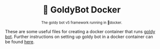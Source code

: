<div align="center">

  # 🐬 GoldyBot Docker

  <sub>The goldy bot v5 framework running in 🐬docker.</sub>

</div>

These are some useful files for creating a docker container that runs [goldy bot](https://github.com/Goldy-Bot/Goldy-Bot-V5). Further instructions on setting up goldy bot in a docker container can be found [here](https://github.com/Goldy-Bot/Goldy-Bot-V5#-installset-up---docker).